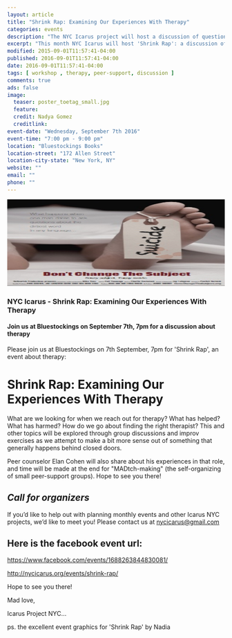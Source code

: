 ```yaml
---
layout: article
title: "Shrink Rap: Examining Our Experiences With Therapy"
categories: events
description: "The NYC Icarus project will host a discussion of questions around the topic of therapy and therapists"
excerpt: "This month NYC Icarus will host 'Shrink Rap': a discussion of questions around the topic of therapy and therapists on September 7th at 7pm at the Bluestockings Bookstore and Activist Center." 
modified: 2015-09-01T11:57:41-04:00
published: 2016-09-01T11:57:41-04:00
date: 2016-09-01T11:57:41-04:00
tags: [ workshop , therapy, peer-support, discussion ]
comments: true
ads: false
image:
  teaser: poster_toetag_small.jpg
  feature:
  credit: Nadya Gomez
  creditlink: 
event-date: "Wednesday, September 7th 2016"
event-time: "7:00 pm - 9:00 pm"
location: "Bluestockings Books"
location-street: "172 Allen Street"
location-city-state: "New York, NY"
website: ""
email: ""
phone: ""
---
```

<img src="/images/poster_toetag_small.jpg" width="1000" height="200" />

### NYC Icarus - Shrink Rap: Examining Our Experiences With Therapy

#### Join us at Bluestockings on September 7th, 7pm for a discussion about therapy

Please join us at Bluestockings on 7th September, 7pm for 'Shrink Rap', an event about therapy:

# Shrink Rap: Examining Our Experiences With Therapy
What are we looking for when we reach out for therapy? What has helped? What has harmed? How do we go about finding the right therapist? This and other topics will be explored through group discussions and improv exercises as we attempt to make a bit more sense out of something that generally happens behind closed doors.

Peer counselor Elan Cohen will also share about his experiences in that role, and time will be made at the end for "MADtch-making" (the self-organizing of small peer-support groups). Hope to see you there!

## *Call for organizers*
If you’d like to help out with planning monthly events and other Icarus NYC projects, we’d like to meet you! Please contact us at nycicarus@gmail.com

## Here is the facebook event url:
https://www.facebook.com/events/1688263844830081/

http://nycicarus.org/events/shrink-rap/
 
Hope to see you there!
 
Mad love,
 
Icarus Project NYC…

ps. the excellent event graphics for 'Shrink Rap' by Nadia
